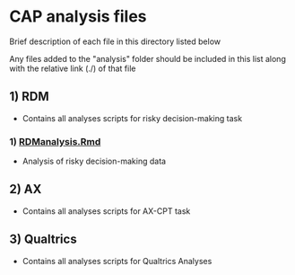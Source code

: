 # CAP analysis files
Brief description of each file in this directory listed below

Any files added to the "analysis" folder should be included in this list along with the relative link (./) of that file

## 1) RDM
-   Contains all analyses scripts for risky decision-making task
### 1) [RDManalysis.Rmd](./RDManalysis.Rmd)
-   Analysis of risky decision-making data

## 2) AX
-   Contains all analyses scripts for AX-CPT task

## 3) Qualtrics
- Contains all analyses scripts for Qualtrics Analyses




